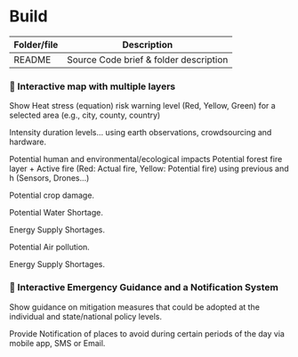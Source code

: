 # Build

| Folder/file        | Description      |
| ------------- |-------------|
| README       | Source Code brief & folder description |

### :pushpin: Interactive map with multiple layers

Show Heat stress (equation) risk warning level (Red, Yellow, Green) for a selected area (e.g., city, county, country)

Intensity duration levels… using earth observations, crowdsourcing and hardware.

Potential human and environmental/ecological impacts
Potential forest fire layer + Active fire (Red: Actual fire, Yellow: Potential fire) using previous and h (Sensors, Drones...)

Potential crop damage.

Potential Water Shortage.

Energy Supply Shortages.

Potential Air pollution.

Energy Supply Shortages.

### :pushpin: Interactive Emergency Guidance and a Notification System

Show guidance on mitigation measures that could be adopted at the individual and state/national policy levels.

Provide Notification of places to avoid during certain periods of the day via mobile app, SMS or Email.
